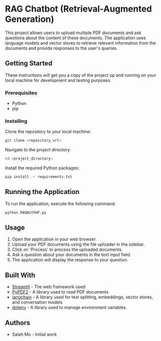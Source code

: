 # RAG Chatbot (Retrieval-Augmented Generation)

This project allows users to upload multiple PDF documents and ask questions about the content of these documents. The
application uses language models and vector stores to retrieve relevant information from the documents and provide
responses to the user's queries.

## Getting Started

These instructions will get you a copy of the project up and running on your local machine for development and testing
purposes.

### Prerequisites

- Python
- pip

### Installing

Clone the repository to your local machine:

```bash
git clone <repository_url>
```

Navigate to the project directory:

```bash
cd <project_directory>
```

Install the required Python packages:

```bash
pip install -r requirements.txt
```

## Running the Application

To run the application, execute the following command:

```bash
python RAGWithHF.py
```

## Usage

1. Open the application in your web browser.
2. Upload your PDF documents using the file uploader in the sidebar.
3. Click on 'Process' to process the uploaded documents.
4. Ask a question about your documents in the text input field.
5. The application will display the response to your question.

## Built With

- [Streamlit](https://streamlit.io/) - The web framework used
- [PyPDF2](https://pythonhosted.org/PyPDF2/) - A library used to read PDF documents
- [langchain](https://github.com/langchain/langchain) - A library used for text splitting, embeddings, vector stores,
  and conversation models
- [dotenv](https://github.com/theskumar/python-dotenv) - A library used to manage environment variables

## Authors

- Salah Mo - Initial work
